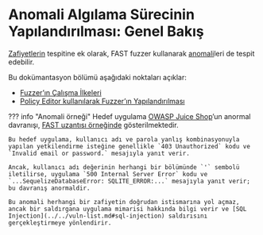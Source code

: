 [doc-fuzzer-internals]:         fuzzer-internals.md
[doc-fuzzer-configuration]:     fuzzer-configuration.md              

[gl-vuln]:                      ../../terms-glossary.md#vulnerability
[gl-anomaly]:                   ../../terms-glossary.md#anomaly

# Anomali Algılama Sürecinin Yapılandırılması: Genel Bakış

[Zafiyetlerin][gl-vuln] tespitine ek olarak, FAST fuzzer kullanarak [anomali][gl-anomaly]leri de tespit edebilir.

Bu dokümantasyon bölümü aşağıdaki noktaları açıklar:

* [Fuzzer’ın Çalışma İlkeleri][doc-fuzzer-internals]
* [Policy Editor kullanılarak Fuzzer’ın Yapılandırılması][doc-fuzzer-configuration]

??? info "Anomali örneği"
    Hedef uygulama [OWASP Juice Shop](https://www.owasp.org/www-project-juice-shop/)’un anormal davranışı, [FAST uzantısı örneğinde](../../dsl/extensions-examples/mod-extension.md) gösterilmektedir.

    Bu hedef uygulama, kullanıcı adı ve parola yanlış kombinasyonuyla yapılan yetkilendirme isteğine genellikle `403 Unauthorized` kodu ve `Invalid email or password.` mesajıyla yanıt verir.

    Ancak, kullanıcı adı değerinin herhangi bir bölümünde `'` sembolü iletilirse, uygulama `500 Internal Server Error` kodu ve `...SequelizeDatabaseError: SQLITE_ERROR:...` mesajıyla yanıt verir; bu davranış anormaldir.

    Bu anomali herhangi bir zafiyetin doğrudan istismarına yol açmaz, ancak bir saldırgana uygulama mimarisi hakkında bilgi verir ve [SQL Injection](../../vuln-list.md#sql-injection) saldırısını gerçekleştirmeye yönlendirir.